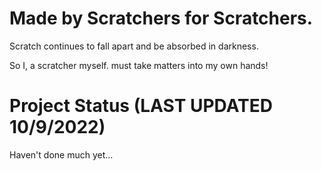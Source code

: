 # Made by Scratchers for Scratchers.
Scratch continues to fall apart and be absorbed in darkness.

So I, a scratcher myself. must take matters into my own hands!

# Project Status (LAST UPDATED 10/9/2022)
Haven't done much yet...
